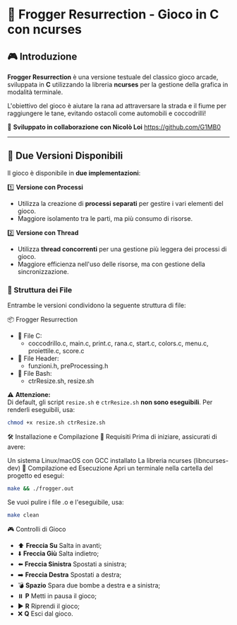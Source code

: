 # 🐸 Frogger Resurrection - Gioco in C con ncurses

## 🎮 Introduzione  

**Frogger Resurrection** è una versione testuale del classico gioco arcade, sviluppata in **C** utilizzando la libreria **ncurses** per la gestione della grafica in modalità terminale.  

L'obiettivo del gioco è aiutare la rana ad attraversare la strada e il fiume per raggiungere le tane, evitando ostacoli come automobili e coccodrilli!  

🔹 **Sviluppato in collaborazione con Nicolò Loi**    https://github.com/G1MB0

---

## 🔄 Due Versioni Disponibili  

Il gioco è disponibile in **due implementazioni**:  

1️⃣ **Versione con Processi**   
   - Utilizza la creazione di **processi separati** per gestire i vari elementi del gioco.  
   - Maggiore isolamento tra le parti, ma più consumo di risorse.  

2️⃣ **Versione con Thread**   
   - Utilizza **thread concorrenti** per una gestione più leggera dei processi di gioco.  
   - Maggiore efficienza nell'uso delle risorse, ma con gestione della sincronizzazione.  

### 📂 Struttura dei File  

Entrambe le versioni condividono la seguente struttura di file:  

📦 Frogger Resurrection 
+ 📜 File C:
   - coccodrillo.c, main.c, print.c, rana.c, start.c, colors.c, menu.c, proiettile.c, score.c
+ 📜 File Header:
   - funzioni.h, preProcessing.h
+ 📜 File Bash:
   - ctrResize.sh, resize.sh

⚠️ **Attenzione:**  
Di default, gli script `resize.sh` e `ctrResize.sh` **non sono eseguibili**. Per renderli eseguibili, usa:  

```sh
chmod +x resize.sh ctrResize.sh
```
🛠️ Installazione e Compilazione
🔹 Requisiti
Prima di iniziare, assicurati di avere:

Un sistema Linux/macOS con GCC installato
La libreria ncurses (libncurses-dev)
🔹 Compilazione ed Esecuzione
Apri un terminale nella cartella del progetto ed esegui:

```sh
make && ./frogger.out
```
Se vuoi pulire i file .o e l'eseguibile, usa:

```sh
make clean
```
🎮 Controlli di Gioco
- ⬆️ **Freccia Su** Salta in avanti;
- ⬇️ **Freccia Giù** Salta indietro;
- ⬅️ **Freccia Sinistra** Spostati a sinistra;
- ➡️ **Freccia Destra** Spostati a destra;
- 💣 **Spazio** Spara due bombe a destra e a sinistra;
- ⏸️ **P** Metti in pausa il gioco;
- ▶️ **R** Riprendi il gioco;
- ❌ **Q** Esci dal gioco.
